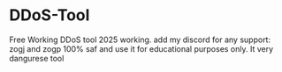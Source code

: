 # DDoS-Tool
Free Working DDoS tool 2025 working.
add my discord for any support: zogj and zogp
100% saf and use it for educational purposes only.
It very dangurese tool

